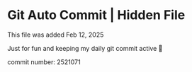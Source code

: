 # Git Auto Commit | Hidden File

This file was added Feb 12, 2025

Just for fun and keeping my daily git commit active 🤪

commit number: 2521071
